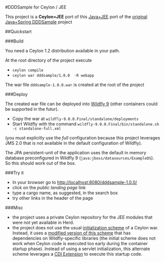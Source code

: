#DDDSample for Ceylon / JEE

This project is a **Ceylon+JEE** port of this [Java+JEE](https://java.net/projects/cargotracker/pages/Home) 
port of the [original Java+Spring DDDSample](http://dddsample.sourceforge.net/) project

##Quickstart

###Build

You need a Ceylon 1.2 distribution available in your path.

At the root directory of
the project execute

* `ceylon compile`
* `ceylon war dddsample/1.0.0  -R webapp`

The war file `dddsample-1.0.0.war` is created at the root of the project

###Deploy

The created war file can be deployed into [Wildfly 9](http://wildfly.org/) (other containers
could be supported in the futur). 

* Copy the war at `wildfly-9.0.0.Final/standalone/deployments`
* Start Wildfly with the command   `wildfly-9.0.0.Final/bin/standalone.sh -c standalone-full.xml`
  
(you must explicitly use the *full* configuration because this project leverages JMS 2.0 that 
is not available in the default configuration of Wildfly).

The JPA persistent-unit of the application uses the default in memory database preconfigured in
Wildfly 9 (`java:jboss/datasources/ExampleDS`). So this should work out of the box.

###Try it

* In your browser go to [http://localhost:8080/dddsample-1.0.0/](http://localhost:8080/dddsample-1.0.0/)
* click on the *public landing page* link
* type a cargo name, as suggested, in the search box
* try other links in the header of the page

###Misc

* the project uses a private Ceylon repository for the JEE modules that were not yet available in Herd.
* the project does not use the usual [initialization scheme](https://github.com/ceylon/ceylon-sdk/blob/master/source/com/redhat/ceylon/war/WarInitializer.java) 
of a Ceylon war. Instead, it uses a [modified version of this scheme](https://github.com/sgalles/ceylon-dddsample/blob/master/source/dddsample/CeylonInit.java)
that has dependencies on Wildfly-specific libraries (the initial scheme does not work when Ceylon code is executed too early during
the container startup phase). Instead of using a servlet initialization, this alternate scheme leverages a 
[CDI Extension](https://github.com/sgalles/ceylon-dddsample/blob/master/resource/dddsample/ROOT/META-INF/services/javax.enterprise.inject.spi.Extension) to execute this startup code.
